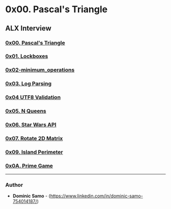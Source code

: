 # 0x00. Pascal's Triangle

## ALX Interview

### [0x00. Pascal's Triangle](0x00-pascal_triangle)

### [0x01. Lockboxes](0x01-lockboxes)

### [0x02-minimum_operations](0x02-minimum_operations)

### [0x03. Log Parsing](0x03-log_parsing)

### [0x04 UTF8 Validation](0x04-utf8_validation)

### [0x05. N Queens](0x05-nqueens)

### [0x06. Star Wars API](0x06-starwars_api)

### [0x07. Rotate 2D Matrix](0x07-rotate_2d_matrix)

### []()

### [0x09. Island Perimeter](0x09-island_perimeter)

### [0x0A. Prime Game](0x0A-primegame)

---

### Author
* **Dominic Samo** - (https://www.linkedin.com/in/dominic-samo-754014187/)
